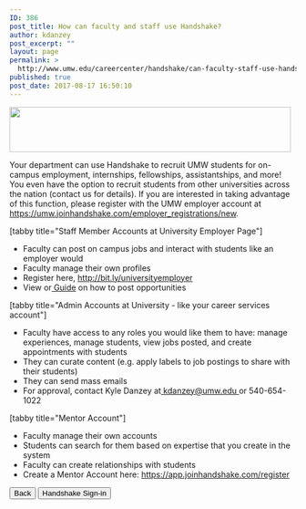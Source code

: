 ```yaml
---
ID: 386
post_title: How can faculty and staff use Handshake?
author: kdanzey
post_excerpt: ""
layout: page
permalink: >
  http://www.umw.edu/careercenter/handshake/can-faculty-staff-use-handshake/
published: true
post_date: 2017-08-17 16:50:10
---
```

<img class=" wp-image-171 alignnone" src="http://www.umw.edu/careercenter/wp-content/uploads/sites/41/2016/12/hs-logo-primary-lg-300x48.png" alt="" width="494" height="79" />

Your department can use Handshake to recruit UMW students for on-campus employment, internships, fellowships, assistantships, and more! You even have the option to recruit students from other universities across the nation (contact us for details). If you are interested in taking advantage of this function, please register with the UMW employer account at <a href="https://umw.joinhandshake.com/employer_registrations/new">https://umw.joinhandshake.com/employer_registrations/new</a>.

[tabby title="Staff Member Accounts at University Employer Page"]
<ul>
 	<li>Faculty can post on campus jobs and interact with students like an employer would</li>
 	<li>Faculty manage their own profiles</li>
 	<li>Register here, <a href="http://bit.ly/universityemployer">http://bit.ly/universityemployer </a></li>
 	<li>View or<a href="https://www.umw.edu/careercenter/?attachment_id=387"> Guide</a> on how to post opportunities</li>
</ul>
[tabby title="Admin Accounts at University - like your career services account"]
<ul>
 	<li>Faculty have access to any roles you would like them to have: manage experiences, manage students, view jobs posted, and create appointments with students</li>
 	<li>They can curate content (e.g. apply labels to job postings to share with their students)</li>
 	<li>They can send mass emails</li>
 	<li>For approval, contact Kyle Danzey at<a href="mailto:kdanzey@umw.edu"> kdanzey@umw.edu </a>or 540-654-1022</li>
</ul>
[tabby title="Mentor Account"]
<ul>
 	<li>Faculty manage their own accounts</li>
 	<li>Students can search for them based on expertise that you create in the system</li>
 	<li>Faculty can create relationships with students</li>
 	<li>Create a Mentor Account here: <a href="https://app.joinhandshake.com/register">https://app.joinhandshake.com/register </a></li>
</ul>
<a href="https://www.umw.edu/careercenter/handshake/"><button class="btn btn-default navbar-btn" type="button">Back</button></a> <a href="https://umw.joinhandshake.com/"><button class="btn btn-default navbar-btn" type="button">Handshake Sign-in</button></a>